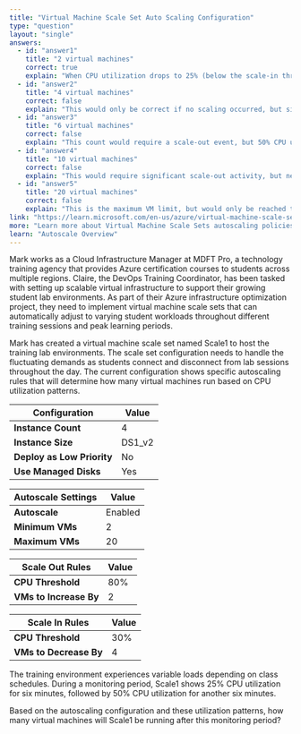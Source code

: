 ```yaml
---
title: "Virtual Machine Scale Set Auto Scaling Configuration"
type: "question"
layout: "single"
answers:
  - id: "answer1"
    title: "2 virtual machines"
    correct: true
    explain: "When CPU utilization drops to 25% (below the scale-in threshold of 30%), the scale set will scale down by 4 VMs from the initial 4, but it cannot go below the minimum of 2 VMs. When CPU increases to 50% (below the scale-out threshold of 80%), no scale-out occurs, so it remains at 2 VMs."
  - id: "answer2"
    title: "4 virtual machines"
    correct: false
    explain: "This would only be correct if no scaling occurred, but since the CPU dropped to 25% (below the 30% scale-in threshold), scaling would occur to reduce the VM count."
  - id: "answer3"
    title: "6 virtual machines"
    correct: false
    explain: "This count would require a scale-out event, but 50% CPU utilization is below the 80% threshold needed to trigger scaling out, so no additional VMs would be added."
  - id: "answer4"
    title: "10 virtual machines"
    correct: false
    explain: "This would require significant scale-out activity, but neither 25% nor 50% CPU utilization reaches the 80% threshold required to trigger scale-out operations."
  - id: "answer5"
    title: "20 virtual machines"
    correct: false
    explain: "This is the maximum VM limit, but would only be reached through multiple scale-out events triggered by sustained high CPU usage above 80%, which doesn't occur in this scenario."
link: "https://learn.microsoft.com/en-us/azure/virtual-machine-scale-sets/virtual-machine-scale-sets-autoscale-overview"
more: "Learn more about Virtual Machine Scale Sets autoscaling policies, thresholds, and scaling behaviors in Azure."
learn: "Autoscale Overview"
---
```


Mark works as a Cloud Infrastructure Manager at MDFT Pro, a technology training agency that provides Azure certification courses to students across multiple regions. Claire, the DevOps Training Coordinator, has been tasked with setting up scalable virtual infrastructure to support their growing student lab environments. As part of their Azure infrastructure optimization project, they need to implement virtual machine scale sets that can automatically adjust to varying student workloads throughout different training sessions and peak learning periods.

Mark has created a virtual machine scale set named Scale1 to host the training lab environments. The scale set configuration needs to handle the fluctuating demands as students connect and disconnect from lab sessions throughout the day. The current configuration shows specific autoscaling rules that will determine how many virtual machines run based on CPU utilization patterns.

| Configuration | Value |
|---------------|--------|
| **Instance Count** | 4 |
| **Instance Size** | DS1_v2 |
| **Deploy as Low Priority** | No |
| **Use Managed Disks** | Yes |

| Autoscale Settings | Value |
|-------------------|--------|
| **Autoscale** | Enabled |
| **Minimum VMs** | 2 |
| **Maximum VMs** | 20 |

| Scale Out Rules | Value |
|----------------|--------|
| **CPU Threshold** | 80% |
| **VMs to Increase By** | 2 |

| Scale In Rules | Value |
|---------------|--------|
| **CPU Threshold** | 30% |
| **VMs to Decrease By** | 4 |

The training environment experiences variable loads depending on class schedules. During a monitoring period, Scale1 shows 25% CPU utilization for six minutes, followed by 50% CPU utilization for another six minutes.

Based on the autoscaling configuration and these utilization patterns, how many virtual machines will Scale1 be running after this monitoring period?